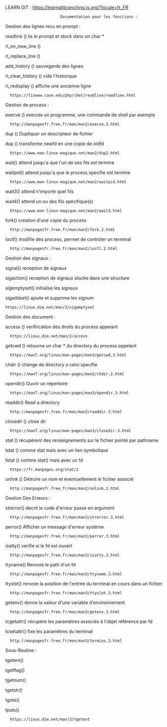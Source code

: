 LEARN GIT : https://learngitbranching.js.org/?locale=fr_FR


                            Documentation pour les fonctions :


Gestion des lignes recu en prompt :

readline () lis le prompt et stock dans un char *

rl_on_new_line ()

rl_replace_line ()

add_history () sauvegarde des lignes 

rl_clear_history () vide l'historique

rl_redisplay () affiche une ancienne ligne
    
      https://tiswww.case.edu/php/chet/readline/readline.html


Gestion de process :

execve () execute un programme, une commande de shell par exemple

      http://manpagesfr.free.fr/man/man2/execve.2.html

dup () Dupliquer un descripteur de fichier

dup () transforme newfd en une copie de oldfd

      https://www.man-linux-magique.net/man2/dup2.html

wait() attend jusqu'a que l'un de ses fils est termine

waitpid() attend jusqu'a que le process specifie est termine

      https://www.man-linux-magique.net/man2/waitpid.html

wait3() attend n’importe quel fils

wait4() attend un ou des fils spécifique(s)

      https://www.man-linux-magique.net/man2/wait3.html
fork() creation d'une copie du process

      http://manpagesfr.free.fr/man/man2/fork.2.html

ioctl() modifie des process, permet de controler un terminal

      http://manpagesfr.free.fr/man/man2/ioctl.2.html


Gestion des signaux :

signal() reception de signaux

sigaction() reception de signaux stocke dans une structure

sigemptyset() initialise les signaux

sigaddset() ajoute et supprime les signum

    https://linux.die.net/man/3/sigemptyset

    
Gestion des document :

access () verifircation des droits du process appelant

      https://linux.die.net/man/2/access

getcwd () retourne un char * du directory du process appelant

      https://man7.org/linux/man-pages/man3/getcwd.3.html

chdir () change de directory a celui specifie

      https://man7.org/linux/man-pages/man2/chdir.2.html

opendir() Ouvrir un répertoire  

      https://man7.org/linux/man-pages/man3/opendir.3.html

readdir() Read a directory

      http://manpagesfr.free.fr/man/man3/readdir.3.html

closedir () close dir

      https://man7.org/linux/man-pages/man3/closedir.3.html

stat () récupèrent des renseignements sur le fichier pointé par pathname

lstat () comme stat mais avec un lien symbolique

fstat () comme stat() mais avec un fd

      https://fr.manpages.org/stat/2
      
unlink () Détruire un nom et éventuellement le fichier associé

      http://manpagesfr.free.fr/man/man2/unlink.2.html


Gestion Des Erreurs :

strerror() decrit le code d'erreur passe en argument

      http://manpagesfr.free.fr/man/man3/strerror.3.html
      
perror()  Afficher un message d'erreur système 

      http://manpagesfr.free.fr/man/man3/perror.3.html
      
isatty() verifie si le fd est ouvert

      http://manpagesfr.free.fr/man/man3/isatty.3.html
      
ttyname() Renvoie le path d'un fd

      http://manpagesfr.free.fr/man/man3/ttyname.3.html
      
ttyslot()  renvoie la position de l'entrée du terminal en cours dans un fichier

      http://manpagesfr.free.fr/man/man3/ttyslot.3.html
      
getenv() donne la valeur d'une variable d'environnement

      http://manpagesfr.free.fr/man/man3/getenv.3.html

tcgetattr() récupère les paramètres associés à l'objet référencé par fd

tcsetattr() fixe les paramètres du terminal 

      http://manpagesfr.free.fr/man/man3/termios.3.html


Sous-Routine :

tgetent()

tgetflag()

tgetnum()

tgetstr()

tgoto()

tputs()

      https://linux.die.net/man/3/tgetent
